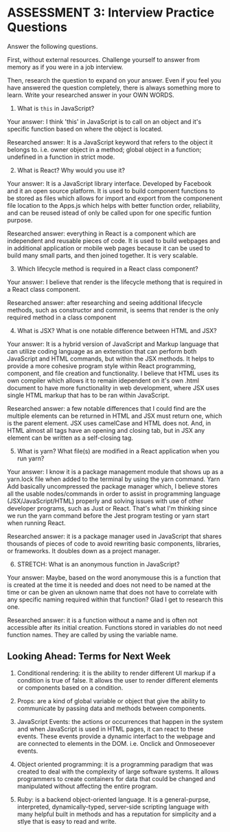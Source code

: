 # ASSESSMENT 3: Interview Practice Questions

Answer the following questions.

First, without external resources. Challenge yourself to answer from memory as if you were in a job interview.

Then, research the question to expand on your answer. Even if you feel you have answered the question completely, there is always something more to learn. Write your researched answer in your OWN WORDS.


1. What is `this` in JavaScript?

  Your answer: I think 'this' in JavaScript is to call on an object and it's specific function based on where the object is located.  

  Researched answer: It is a JavaScript keyword that refers to the object it belongs to. i.e. owner object in a method; global object in a function; undefined in a function in strict mode.



2. What is React? Why would you use it?

  Your answer: It is a JavaScript library interface.  Developed by Facebook and it an open source platform.  It is used to build component functions to be stored as files which allows for import and export from the componenent file location to the Apps.js which helps with better function order, reliability, and can be reused istead of only be called upon for one specific funtion purpose.

  Researched answer: everything in React is a component which are independent and reusable pieces of code. It is used to build webpages and in additional application or mobile web pages because it can be used to build many small parts, and then joined together. It is very scalable.



3. Which lifecycle method is required in a React class component?

  Your answer: I believe that render is the lifecycle methong that is required in a React class component.

  Researched answer: after researching and seeing additional lifecycle methods, such as constructor and commit, is seems that render is the only required method in a class component



4. What is JSX? What is one notable difference between HTML and JSX?

  Your answer: It is a hybrid version of JavaScript and Markup language that can utilize coding language as an extenstion that can perform both JavaScript and HTML commands, but within the JSX methods.  It helps to provide a more cohesive program style within React programming, component, and file creation and functionality.  I believe that HTML uses its own compiler which allows it to remain idependent on it's own .html document to have more functionality in web development, where JSX uses single HTML markup that has to be ran within JavaScript.  

  Researched answer: a few notable differences that I could find are the multiple elements can be returned in HTML and JSX must return one, which is the parent element.  JSX uses camelCase and HTML does not. And, in HTML almost all tags have an opening and closing tab, but in JSX any element can be written as a self-closing tag.



5. What is yarn? What file(s) are modified in a React application when you run yarn?

  Your answer:  I know it is a package management module that shows up as a yarn.lock file when added to the terminal by using the yarn command.  Yarn Add basically uncompressed the package manager which, I believe stores all the usable nodes/commands in order to assist in programming language (JSX/JavaScript/HTML) properly and solving issues with use of other developer programs, such as Just or React.  That's what I'm thinking since we run the yarn command before the Jest program testing or yarn start when running React.

  Researched answer: it is a package manager used in JavaScript that shares thousands of pieces of code to avoid rewriting basic components, libraries, or frameworks.  It doubles down as a project manager.  



6. STRETCH: What is an anonymous function in JavaScript?

  Your answer: Maybe, based on the word anonymouse this is a function that is created at the time it is needed and does not need to be named at the time or can be given an uknown name that does not have to correlate with any specific naming required within that function? Glad I get to research this one.

  Researched answer: it is a function without a name and is often not accessible after its initial creation. Functions stored in variables do not need function names.  They are called by using the variable name.


## Looking Ahead: Terms for Next Week

1. Conditional rendering: it is the ability to render different UI markup if a condition is true of false. It allows the user to render different elements or components based on a condition.

2. Props: are a kind of global variable or object that give the ability to communicate by passing data and methods between components.

3. JavaScript Events: the actions or occurrences that happen in the system and when JavaScript is used in HTML pages, it can react to these events.  These events provide a dynamic interfact to the webpage and are connected to elements in the DOM. i.e. Onclick and Onmoseoever events.

4. Object oriented programming: it is a programming paradigm that was created to deal with the complexity of large software systems.  It allows programmers to create containers for data that could be changed and manipulated without affecting the entire program.

5. Ruby: is a backend object-oriented language. It is a general-purpse, interpreted, dynamically-typed, server-side scripting language with many helpful built in methods and has a reputation for simplicity and a stlye that is easy to read and write.
